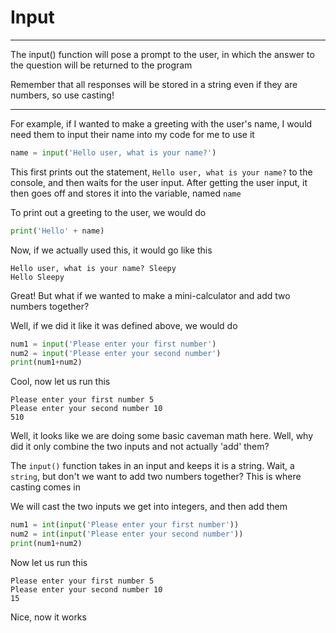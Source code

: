 # Input

---

The input() function will pose a prompt to the user, in which the answer to the question will be returned to the program

Remember that all responses will be stored in a string even if they are numbers, so use casting!

---

For example, if I wanted to make a greeting with the user's name, I would need them to input their name into my code for me to use it

```python
name = input('Hello user, what is your name?')
```

This first prints out the statement, `Hello user, what is your name?` to the console, and then waits for the user input. After getting the user input, it then goes off and stores it into the variable, named `name`

To print out a greeting to the user, we would do

```python
print('Hello' + name)
```

Now, if we actually used this, it would go like this

```
Hello user, what is your name? Sleepy
Hello Sleepy
```

Great! But what if we wanted to make a mini-calculator and add two numbers together?

Well, if we did it like it was defined above, we would do

```python
num1 = input('Please enter your first number')
num2 = input('Please enter your second number')
print(num1+num2)
```

Cool, now let us run this

```
Please enter your first number 5
Please enter your second number 10
510
```

Well, it looks like we are doing some basic caveman math here. Well, why did it only combine the two inputs and not actually 'add' them?

The `input()` function takes in an input and keeps it is a string. Wait, a `string`, but don't we want to add two numbers together? This is where casting comes in

We will cast the two inputs we get into integers, and then add them

```python
num1 = int(input('Please enter your first number'))
num2 = int(input('Please enter your second number'))
print(num1+num2)
```

Now let us run this

```
Please enter your first number 5
Please enter your second number 10
15
```

Nice, now it works